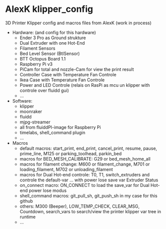 # AlexK klipper_config
3D Printer Klipper config and macros files from AlexK  (work in process)
 - Hardware: (and config for this hardware)
    - Ender 3 Pro as Ground strukture
    - Dual Extruder with one Hot-End
    - Filament Sensors
    - Bed Level Sensor (BtlSensor)
    - BTT Octopus Board 1.1
    - Raspberry Pi v3
    - PiCam for total and nozzle-Cam for view the print result
    - Controller Case with Temperature Fan Controle
    - Ikea Case with Temperature Fan Controle
    - Power and LED Controle (relais on RasPi as mcu un klipper with controle over fluidd gui)
    - ...
 - Software: 
    - klipper
    - moonraker 
    - fluidd 
    - mjpg-streamer
    - all from fluiddPI-image for Raspberry Pi
    - timelabs, shell_command plugin
    - ...
 - Macros
    - default macros: start_print, end_print, cancel_print, resume, pause, prime_line, M125 or parking_toolhead, parkin_bed
    - macros for BED_MESH_CALIBRATE:  G29 or bed_mesh_home_all
    - macros for filament change: M600 or filament_change, M701 or loading_filament, M702 or unloading_filament
    - macros for Dual Hot-end controle: T0, T1, switch_extruders and controle the default-var ... with power lose save var Extruder Status
    - on_connect macro: ON_CONNECT to load the save_var for Dual Hot-end power lose modus
    - shell_command macros: git_pull_sh, git_push_sh in my case for this github
    - others: M300 (Beeper), LOW_TEMP_CHECK, CLEAR_MSG, Countdown, search_vars to search/view the printer klipper var tree in runtime
    - ...
